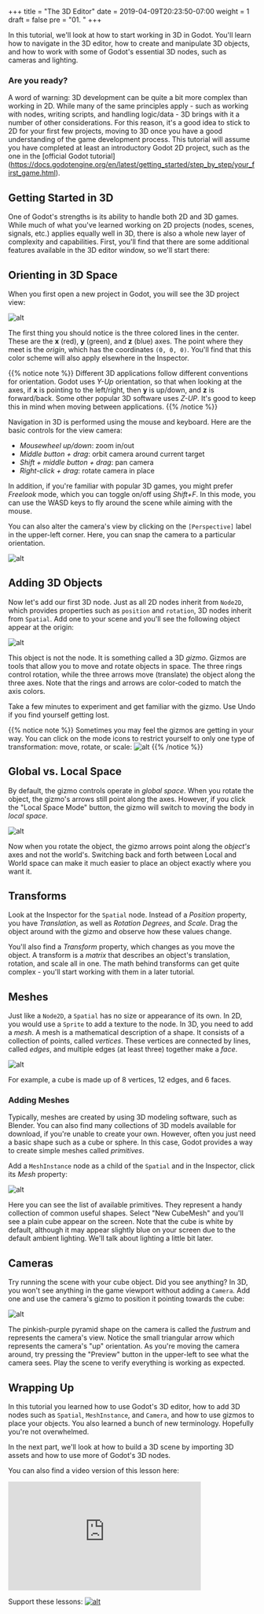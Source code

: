 +++
title = "The 3D Editor"
date = 2019-04-09T20:23:50-07:00
weight = 1
draft = false
pre = "01. "
+++

In this tutorial, we'll look at how to start working in 3D in Godot. You'll
learn how to navigate in the 3D editor, how to create and manipulate 3D objects,
and how to work with some of Godot's essential 3D nodes, such as cameras and
lighting.

### Are you ready?

A word of warning: 3D development can be quite a bit more complex than working
in 2D. While many of the same principles apply - such as working with nodes,
writing scripts, and handling logic/data - 3D brings with it a number of other
considerations. For this reason, it's a good idea to stick to 2D for your first
few projects, moving to 3D once you have a good understanding of the game
development process. This tutorial will assume you have completed at least
an introductory Godot 2D project, such as the one in the [official Godot tutorial]
(https://docs.godotengine.org/en/latest/getting_started/step_by_step/your_first_game.html).

## Getting Started in 3D

One of Godot's strengths is its ability to handle both 2D and 3D games. While
much of what you've learned working on 2D projects (nodes, scenes, signals, etc.)
applies equally well in 3D, there is also a whole new layer of complexity and
capabilities. First, you'll find that there are some additional features
available in the 3D editor window, so we'll start there:

## Orienting in 3D Space

When you first open a new project in Godot, you will see the 3D project view:

![alt](/godot_lessons/img/3d_intro_01.png)

The first thing you should notice is the three colored lines in the center.
These are the **x** (red), **y** (green), and **z** (blue) axes. The point where
they meet is the _origin_, which has the coordinates `(0, 0, 0)`. You'll find
that this color scheme will also apply elsewhere in the Inspector.

{{% notice note %}}
Different 3D applications follow different conventions for orientation.
Godot uses _Y-Up_ orientation, so that when looking at the axes, if **x** is
pointing to the left/right, then **y** is up/down, and **z** is forward/back.
Some other popular 3D software uses _Z-UP_. It's good to keep this in mind when
moving between applications.
{{% /notice %}}

Navigation in 3D is performed using the mouse and keyboard. Here are the basic
controls for the view camera:

* _Mousewheel up/down_: zoom in/out
* _Middle button + drag_: orbit camera around current target
* _Shift + middle button + drag_: pan camera
* _Right-click + drag_: rotate camera in place

In addition, if you're familiar with popular 3D games, you might prefer _Freelook_
mode, which you can toggle on/off using _Shift+F_. In this mode, you can use the
WASD keys to fly around the scene while aiming with the mouse.

You can also alter the camera's view by clicking on the `[Perspective]` label
in the upper-left corner. Here, you can snap the camera to a particular
orientation.

![alt](/godot_lessons/img/3d_intro_perspective.png)

## Adding 3D Objects

Now let's add our first 3D node. Just as all 2D nodes inherit from `Node2D`,
which provides properties such as `position` and `rotation`, 3D nodes inherit
from `Spatial`. Add one to your scene and you'll see the following object
appear at the origin:

![alt](/godot_lessons/img/3d_intro_gizmo.png)

This object is not the node. It is something called a 3D _gizmo_. Gizmos are
tools that allow you to move and rotate objects in space. The three rings
control rotation, while the three arrows move (translate) the object along
the three axes. Note that the rings and arrows are color-coded to match the
axis colors.

Take a few minutes to experiment and get familiar with the gizmo. Use Undo if
you find yourself getting lost.

{{% notice note %}}
Sometimes you may feel the gizmos are getting in your way. You can
click on the mode icons to restrict yourself to only one type of transformation:
move, rotate, or scale:
![alt](/godot_lessons/img/3d_intro_mode_buttons.png)
{{% /notice %}}

## Global vs. Local Space

By default, the gizmo controls operate in _global space_. When you rotate the
object, the gizmo's arrows still point along the axes. However, if you click
the "Local Space Mode" button, the gizmo will switch to moving the body in
_local space_.

![alt](/godot_lessons/img/3d_intro_local_space.png)

Now when you rotate the object, the gizmo arrows point along the _object's_
axes and not the world's. Switching back and forth between Local and World
space can make it much easier to place an object exactly where you want it.

## Transforms

Look at the Inspector for the `Spatial` node. Instead of a _Position_ property,
you have _Translation_, as well as _Rotation Degrees_, and _Scale_. Drag the
object around with the gizmo and observe how these values change.

You'll also find a _Transform_ property, which changes as you move the object.
A transform is a _matrix_ that describes an object's translation, rotation, and
scale all in one. The math behind transforms can get quite complex - you'll
start working with them in a later tutorial.

## Meshes

Just like a `Node2D`, a `Spatial` has no size or appearance of its own. In 2D,
you would use a `Sprite` to add a texture to the node. In 3D, you need to add
a _mesh_. A mesh is a mathematical description of a shape. It consists of a
collection of points, called _vertices_. These vertices are connected by lines,
called _edges_, and multiple edges (at least three) together make a _face_.

![alt](/godot_lessons/img/3d_intro_cube_labels.png)

For example, a cube is made up of 8 vertices, 12 edges, and 6 faces.

### Adding Meshes

Typically, meshes are created by using 3D modeling software, such as Blender.
You can also find many collections of 3D models available for download, if
you're unable to create your own. However, often you just need a basic shape
such as a cube or sphere. In this case, Godot provides a way to create
simple meshes called _primitives_.

Add a `MeshInstance` node as a child of the `Spatial` and in the Inspector,
click its _Mesh_ property:

![alt](/godot_lessons/img/3d_intro_primitives.png)

Here you can see the list of available primitives. They represent a handy
collection of common useful shapes. Select "New CubeMesh" and you'll see a
plain cube appear on the screen. Note that the cube is white by default, although
it may appear slightly blue on your screen due to the default ambient lighting.
We'll talk about lighting a little bit later.

## Cameras

Try running the scene with your cube object. Did you see anything? In 3D, you
won't see anything in the game viewport without adding a `Camera`. Add one and
use the camera's gizmo to position it pointing towards the cube:

![alt](/godot_lessons/img/3d_intro_camera01.png)

The pinkish-purple pyramid shape on the camera is called the _fustrum_ and
represents the camera's view. Notice the small triangular arrow which represents
the camera's "up" orientation. As you're moving the camera around, try pressing
the "Preview" button in the upper-left to see what the camera sees. Play the
scene to verify everything is working as expected.

## Wrapping Up

In this tutorial you learned how to use Godot's 3D editor, how to add 3D
nodes such as `Spatial`, `MeshInstance`, and `Camera`, and how to use gizmos to place
your objects. You also learned a bunch of new terminology. Hopefully you're
not overwhelmed.

In the next part, we'll look at how to build a 3D scene by importing 3D assets
and how to use more of Godot's 3D nodes.

You can also find a video version of this lesson here:
<iframe width="392" height="221" src="https://www.youtube.com/embed/SQ7soQ-N-eQ" frameborder="0" allowfullscreen></iframe>

Support these lessons: <a href="https://www.patreon.com/kidscancode">![alt](/godot_lessons/img/become_a_patron_button.png)</a>